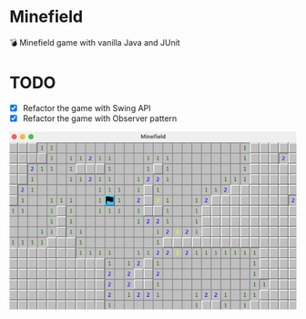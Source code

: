 # Minefield

💣 Minefield game with vanilla Java and JUnit

# TODO

- [x] Refactor the game with Swing API
- [x] Refactor the game with Observer pattern

<img src=".github/img.png" width="683px" align="center">
